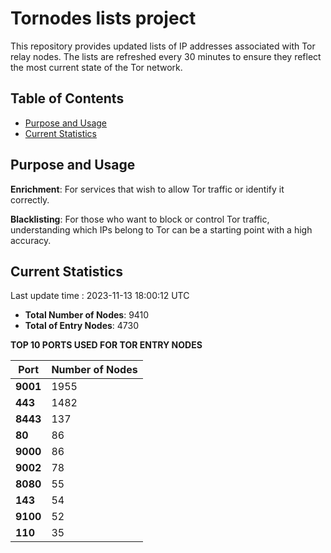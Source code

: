 # Tornodes lists project

This repository provides updated lists of IP addresses associated with Tor relay nodes. The lists are refreshed every 30 minutes to ensure they reflect the most current state of the Tor network.

## Table of Contents

- [Purpose and Usage](#purpose-and-usage)
- [Current Statistics](#current-statistics)


## Purpose and Usage

**Enrichment**: For services that wish to allow Tor traffic or identify it correctly.

**Blacklisting**: For those who want to block or control Tor traffic, understanding which IPs belong to Tor can be a starting point with a high accuracy.

## Current Statistics

Last update time : 2023-11-13 18:00:12 UTC

- **Total Number of Nodes**: 9410
- **Total of Entry Nodes**: 4730

**TOP 10 PORTS USED FOR TOR ENTRY NODES**

| **Port** | **Number of Nodes** |
|------|-----------------|
| **9001**   | 1955  |
| **443**   | 1482  |
| **8443**   | 137  |
| **80**   | 86  |
| **9000**   | 86  |
| **9002**   | 78  |
| **8080**   | 55  |
| **143**   | 54  |
| **9100**   | 52  |
| **110**   | 35  |

